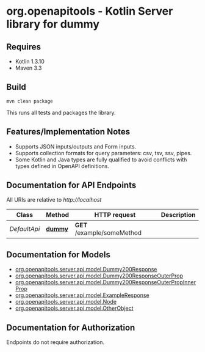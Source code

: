 # org.openapitools - Kotlin Server library for dummy

## Requires

* Kotlin 1.3.10
* Maven 3.3

## Build

```
mvn clean package
```

This runs all tests and packages the library.

## Features/Implementation Notes

* Supports JSON inputs/outputs and Form inputs.
* Supports collection formats for query parameters: csv, tsv, ssv, pipes.
* Some Kotlin and Java types are fully qualified to avoid conflicts with types defined in OpenAPI definitions.

<a id="documentation-for-api-endpoints"></a>
## Documentation for API Endpoints

All URIs are relative to *http://localhost*

Class | Method | HTTP request | Description
------------ | ------------- | ------------- | -------------
*DefaultApi* | [**dummy**](docs/DefaultApi.md#dummy) | **GET** /example/someMethod | 


<a id="documentation-for-models"></a>
## Documentation for Models

 - [org.openapitools.server.api.model.Dummy200Response](docs/Dummy200Response.md)
 - [org.openapitools.server.api.model.Dummy200ResponseOuterProp](docs/Dummy200ResponseOuterProp.md)
 - [org.openapitools.server.api.model.Dummy200ResponseOuterPropInnerProp](docs/Dummy200ResponseOuterPropInnerProp.md)
 - [org.openapitools.server.api.model.ExampleResponse](docs/ExampleResponse.md)
 - [org.openapitools.server.api.model.Node](docs/Node.md)
 - [org.openapitools.server.api.model.OtherObject](docs/OtherObject.md)


<a id="documentation-for-authorization"></a>
## Documentation for Authorization

Endpoints do not require authorization.

